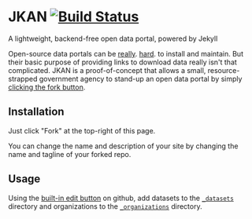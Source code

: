# JKAN [![Build Status](https://travis-ci.org/timwis/JKAN.svg?branch=gh-pages)](https://travis-ci.org/timwis/JKAN)
A lightweight, backend-free open data portal, powered by Jekyll

Open-source data portals can be [really](https://twitter.com/waldojaquith/status/282599673569619969).
[hard](https://twitter.com/chris_whong/status/669207423719235584). to install and maintain. But their
basic purpose of providing links to download data really isn't that complicated. JKAN is a proof-of-concept
that allows a small, resource-strapped government agency to stand-up an open data portal by simply
[clicking the fork button](https://help.github.com/articles/fork-a-repo/).

## Installation
Just click "Fork" at the top-right of this page.

You can change the name and description of your site by changing the name and tagline of your forked repo.

## Usage
Using the [built-in edit button](https://help.github.com/articles/editing-files-in-your-repository/) on github,
add datasets to the [`_datasets`](_datasets) directory and organizations to the 
[`_organizations`](_organizations) directory.
